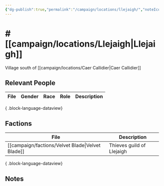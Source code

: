 ```yaml
---
{"dg-publish":true,"permalink":"/campaign/locations/llejaigh/","noteIcon":"","created":"2025-10-26T20:20:16.820-07:00","updated":"2025-10-27T13:35:54.547-07:00"}
---
```


# # [[campaign/locations/Llejaigh\|Llejaigh]]
Village south of [[campaign/locations/Caer Callidier\|Caer Callidier]]

## Relevant People
| File | Gender | Race | Role | Description |
| ---- | ------ | ---- | ---- | ----------- |

{ .block-language-dataview}

## Factions
| File                                                | Description               |
| --------------------------------------------------- | ------------------------- |
| [[campaign/factions/Velvet Blade\|Velvet Blade]] | Thieves guild of Llejaigh |

{ .block-language-dataview}

## Notes
